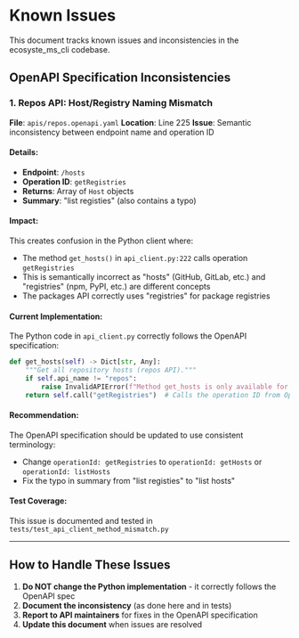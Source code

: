 # Known Issues

This document tracks known issues and inconsistencies in the ecosyste_ms_cli codebase.

## OpenAPI Specification Inconsistencies

### 1. Repos API: Host/Registry Naming Mismatch

**File**: `apis/repos.openapi.yaml`
**Location**: Line 225
**Issue**: Semantic inconsistency between endpoint name and operation ID

#### Details:
- **Endpoint**: `/hosts`
- **Operation ID**: `getRegistries`
- **Returns**: Array of `Host` objects
- **Summary**: "list registies" (also contains a typo)

#### Impact:
This creates confusion in the Python client where:
- The method `get_hosts()` in `api_client.py:222` calls operation `getRegistries`
- This is semantically incorrect as "hosts" (GitHub, GitLab, etc.) and "registries" (npm, PyPI, etc.) are different concepts
- The packages API correctly uses "registries" for package registries

#### Current Implementation:
The Python code in `api_client.py` correctly follows the OpenAPI specification:
```python
def get_hosts(self) -> Dict[str, Any]:
    """Get all repository hosts (repos API)."""
    if self.api_name != "repos":
        raise InvalidAPIError(f"Method get_hosts is only available for 'repos' API, not '{self.api_name}'")
    return self.call("getRegistries")  # Calls the operation ID from OpenAPI spec
```

#### Recommendation:
The OpenAPI specification should be updated to use consistent terminology:
- Change `operationId: getRegistries` to `operationId: getHosts` or `operationId: listHosts`
- Fix the typo in summary from "list registies" to "list hosts"

#### Test Coverage:
This issue is documented and tested in `tests/test_api_client_method_mismatch.py`

---

## How to Handle These Issues

1. **Do NOT change the Python implementation** - it correctly follows the OpenAPI spec
2. **Document the inconsistency** (as done here and in tests)
3. **Report to API maintainers** for fixes in the OpenAPI specification
4. **Update this document** when issues are resolved
